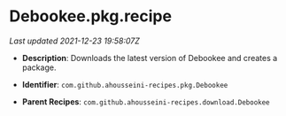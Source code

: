 # Debookee.pkg.recipe

_Last updated 2021-12-23 19:58:07Z_

- **Description**: Downloads the latest version of Debookee and creates a package.

- **Identifier**: `com.github.ahousseini-recipes.pkg.Debookee`

- **Parent Recipes**: `com.github.ahousseini-recipes.download.Debookee`